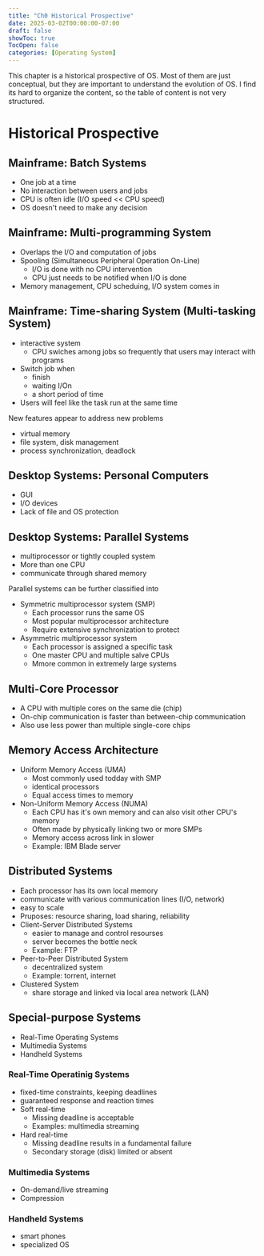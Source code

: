 ```yaml
---
title: "Ch0 Historical Prospective"
date: 2025-03-02T00:00:00-07:00
draft: false
showToc: true
TocOpen: false
categories: [Operating System]
---
```


This chapter is a historical prospective of OS. Most of them are just conceptual, but they are important to understand the evolution of OS. I find its hard to organize the content, so the table of content is not very structured.

# Historical Prospective

## Mainframe: Batch Systems
  - One job at a time
  - No interaction between users and jobs
  - CPU is often idle (I/O speed << CPU speed)
  - OS doesn't need to make any decision

## Mainframe: Multi-programming System
  - Overlaps the I/O and computation of jobs
  - Spooling (Simultaneous Peripheral Operation On-Line)
    - I/O is done with no CPU intervention
    - CPU just needs to be notified when I/O is done
  - Memory management, CPU scheduing, I/O system comes in

## Mainframe: Time-sharing System (Multi-tasking System)
  - interactive system
    - CPU swiches among jobs so frequently that users may interact with programs
  - Switch job when
    - finish
    - waiting I/On
    - a short period of time
  - Users will feel like the task run at the same time

  New features appear to address new problems
  - virtual memory
  - file system, disk management
  - process synchronization, deadlock

## Desktop Systems: Personal Computers
  - GUI
  - I/O devices
  - Lack of file and OS protection

## Desktop Systems: Parallel Systems
  - multiprocessor or tightly coupled system
  - More than one CPU
  - communicate through shared memory

Parallel systems can be further classified into
- Symmetric multiprocessor system (SMP)
    - Each processor runs the same OS
    - Most popular multiprocessor architecture
    - Require extensive synchronization to protect
- Asymmetric multiprocessor system
    - Each processor is assigned a specific task
    - One master CPU and multiple salve CPUs
    - Mmore common in extremely large systems

## Multi-Core Processor
- A CPU with multiple cores on the same die (chip) 
- On-chip communication is faster than between-chip communication
- Also use less power than multiple single-core chips

## Memory Access Architecture
- Uniform Memory Access (UMA)
  - Most commonly used todday with SMP
  - identical processors
  - Equal access times to memory
- Non-Uniform Memory Access (NUMA)
  - Each CPU has it's own memory and can also visit other CPU's memory
  - Often made by physically linking two or more SMPs
  - Memory access across link in slower
  - Example: IBM Blade server

## Distributed Systems
  - Each processor has its own local memory
  - communicate with various communication lines (I/O, network)
  - easy to scale
  - Pruposes: resource sharing, load sharing, reliability
  - Client-Server Distributed Systems
    - easier to manage and control resourses
    - server becomes the bottle neck
    - Example: FTP
  - Peer-to-Peer Distributed System
    - decentralized system
    - Example: torrent, internet
  - Clustered System
    - share storage and linked via local area network (LAN)

## Special-purpose Systems
- Real-Time Operating Systems
- Multimedia Systems
- Handheld Systems

### Real-Time Operatinig Systems
- fixed-time constraints, keeping deadlines
- guaranteed response and reaction times
- Soft real-time
  - Missing deadline is acceptable
  - Examples: multimedia streaming
- Hard real-time
  - Missing deadline results in a fundamental failure
  - Secondary storage (disk) limited or absent

### Multimedia Systems
- On-demand/live streaming
- Compression

### Handheld Systems
- smart phones
- specialized OS